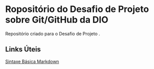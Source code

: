 # Ropositório do Desafio de Projeto sobre Git/GitHub da DIO
Repositório criado para o Desafio de Projeto
.
## Links Úteis
[Sintaxe Básica Markdown](https://markdownguide.org/basic-syntax/)

